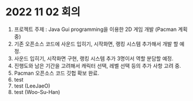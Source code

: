 # 2022 11 02 회의 

1. 프로젝트 주제 : Java Gui programming을 이용한 2D 게임 개발 (Pacman 계획 중) 
2. 기존 오픈소스 코드에 사운드 입히기, 시작화면, 랭킹 시스템 추가해서 개발 할 예정. 
3. 사운드 입히기, 시작화면 구현, 랭킹 시스템 추가 3명이서 역할 분담할 예정. 
4. 진행도와 남은 기간을 고려해서 캐릭터 선택, 레벨 선택 등의 추가 사항 고려 중. 
5. Pacman 오픈소스 코드 깃헙 확보 완료.
6. test
7. test (LeeJaeO)
8. test (Woo-Su-Han)

